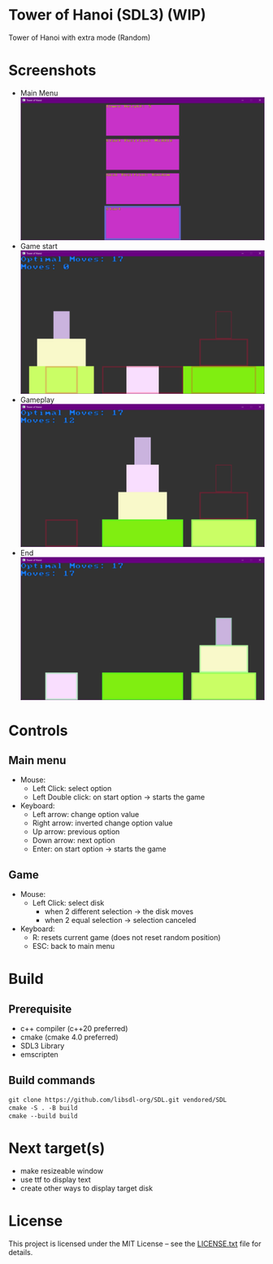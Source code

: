 # Tower of Hanoi (SDL3) (WIP)
Tower of Hanoi with extra mode (Random)

# Screenshots
- Main Menu
![Main menu](readme_assets/main_menu.png)
- Game start
![Game start](readme_assets/start.png)
- Gameplay
![Gameplay](readme_assets/gameplay.png)
- End
![End](readme_assets/end.png)

# Controls
## Main menu
- Mouse:
    - Left Click: select option
    - Left Double click: on start option -> starts the game
- Keyboard:
    - Left arrow: change option value
    - Right arrow: inverted change option value
    - Up arrow: previous option
    - Down arrow: next option
    - Enter: on start option -> starts the game

## Game
- Mouse:
    - Left Click: select disk
        - when 2 different selection -> the disk moves
        - when 2 equal selection -> selection canceled
- Keyboard:
    - R: resets current game (does not reset random position)
    - ESC: back to main menu

# Build
## Prerequisite
- c++ compiler (c++20 preferred)
- cmake (cmake 4.0 preferred)
- SDL3 Library
- emscripten

## Build commands
```
git clone https://github.com/libsdl-org/SDL.git vendored/SDL
cmake -S . -B build
cmake --build build
```

# Next target(s)
- make resizeable window
- use ttf to display text
- create other ways to display target disk

# License
This project is licensed under the MIT License – see the [LICENSE.txt](LICENSE.txt) file for details.
